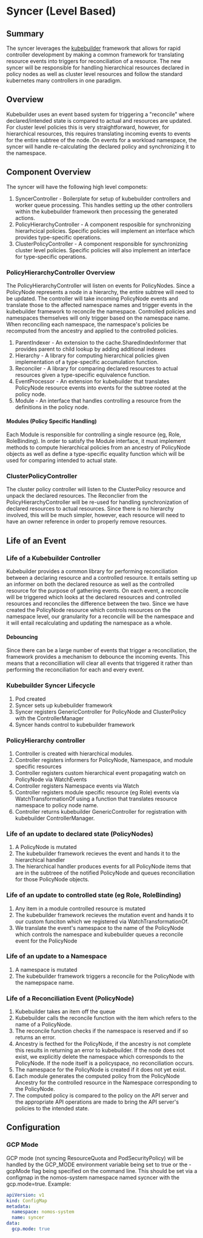 # Syncer (Level Based)

## Summary

The syncer leverages the
[kubebuilder](https://github.com/kubernetes-sigs/kubebuilder) framework that
allows for rapid controller development by making a common framework for
translating resource events into triggers for reconciliation of a resource. The
new syncer will be responsible for handling hierarchical resources declared in
policy nodes as well as cluster level resources and follow the standard
kubernetes many controllers in one paradigm.

## Overview

Kubebuilder uses an event based system for triggering a "reconcile" where
declared/intended state is compared to actual and resources are updated. For
cluster level policies this is very straightforward, however, for hierarchical
resources, this requires translating incoming events to events for the entire
subtree of the node. On events for a workload namespace, the syncer will handle
re-calculating the declared policy and synchronizing it to the namespace.

## Component Overview

The syncer will have the following high level componets:

1.  SyncerController - Boilerplate for setup of kubebuilder controllers and
    worker queue processing. This handles setting up the other controllers
    within the kubebuilder framework then processing the generated actions.
1.  PolicyHierarchyController - A component resposible for synchronizing
    hierarhcical policies. Specific policies will implement an interface which
    provides type-specific operations.
1.  ClusterPolicyController - A component responsible for synchronizing cluster
    level policies. Specific policies will also implement an interface for
    type-specific operations.

### PolicyHierarchyController Overview

The PolicyHierarchyController will listen on events for PolicyNodes. Since a
PolicyNode represents a node in a hierarchy, the entire subtree will need to be
updated. The controller will take incoming PolicyNode events and translate those
to the affected namespace names and trigger events in the kubebuilder framework
to reconcile the namespace. Controlled policies and namespaces themselves will
only trigger based on the namespace name. When reconciling each namespace, the
namespace's policies be recomputed from the ancestry and applied to the
controlled policies.

1.  ParentIndexer - An extension to the cache.SharedIndexInformer that provides
    parent to child lookup by adding additional indexes
1.  Hierarchy - A library for computing hierarchical policies given
    implementation of a type-specific accumulation function.
1.  Reconciler - A library for comparing declared resources to actual resources
    given a type-specific equivalence function.
1.  EventProcessor - An extension for kubebuilder that translates PolicyNode
    resource events into events for the subtree rooted at the policy node.
1.  Module - An interface that handles controlling a resource from the
    definitions in the policy node.

#### Modules (Policy Specific Handling)

Each Module is responsible for controlling a single resource (eg, Role,
RoleBinding). In order to satisfy the Module interface, it must implement
methods to compute hierarchical policies from an ancestry of PolicyNode objects
as well as define a type-specific equality function which will be used for
comparing intended to actual state.

### ClusterPolicyController

The cluster policy controller will listen to the ClusterPolicy resource and
unpack the declared resources. The Reconclier from the PolicyHierarchyController
will be re-used for handling synchronization of declared resources to actual
resources. Since there is no hierarchy involved, this will be much simpler,
however, each resource will need to have an owner reference in order to properly
remove resources.

## Life of an Event

### Life of a Kubebuilder Controller

Kubebuilder provides a common library for performing reconciliation between a
declaring resource and a controlled resource. It entails setting up an informer
on both the declared resource as well as the controlled resource for the purpose
of gathering events. On each event, a reconcile will be triggered which looks at
the declared resources and controlled resources and reconciles the difference
between the two. Since we have created the PolicyNode resource which controls
resources on the namespace level, our granularity for a reconcile will be the
namespace and it will entail recalculating and updating the namespace as a
whole.

#### Debouncing

Since there can be a large number of events that trigger a reconciliation, the
framework provides a mechanism to debounce the incoming events. This means that
a reconcilliation will clear all events that triggered it rather than performing
the reconciliation for each and every event.

### Kubebuilder Syncer Lifecycle

1.  Pod created
1.  Syncer sets up kubebuilder framework
1.  Syncer registers GenericController for PolicyNode and ClusterPolicy with the
    ControllerManager
1.  Syncer hands control to kubebuilder framework

### PolicyHierarchy controller

1.  Controller is created with hierarchical modules.
1.  Controller registers informers for PolicyNode, Namespace, and module
    specific resources
1.  Controller registers custom hierarchical event propagating watch on
    PolicyNode via WatchEvents
1.  Controller registers Namespace events via Watch
1.  Controller registers module specific resource (eg Role) events via
    WatchTransformationOf using a function that translates resource namespace to
    policy node name.
1.  Controller returns kubebuilder GenericController for registration with
    kubebuilder ControllerManager.

### Life of an update to declared state (PolicyNodes)

1.  A PolicyNode is mutated
1.  The kubebuilder framework recieves the event and hands it to the
    hierarchical handler
1.  The hierarchical handler produces events for all PolicyNode items that are
    in the subtreee of the notified PolicyNode and queues reconciliation for
    those PolicyNode objects.

### Life of an update to controlled state (eg Role, RoleBinding)

1.  Any item in a module controlled resource is mutated
1.  The kubebuilder framework recieves the mutation event and hands it to our
    custom funciton which we registered via WatchTransformationOf.
1.  We translate the event's namespace to the name of the PolicyNode which
    controls the namespace and kubebuilder queues a reconcile event for the
    PolicyNode

### Life of an update to a Namespace

1.  A namespace is mutated
1.  The kubebuilder framework triggers a reconcile for the PolicyNode with the
    namepspace name.

### Life of a Reconciliation Event (PolicyNode)

1.  Kubebuilder takes an item off the queue
1.  Kubebuilder calls the reconcile function with the item which refers to the
    name of a PolicyNode.
1.  The reconcile function checks if the namespace is reserved and if so returns
    an error.
1.  Ancestry is fecthed for the PolicyNode, if the ancestry is not complete this
    results in returning an error to kubebuilder. If the node does not exist, we
    explicitly delete the namespace which corresponds to the PolicyNode. If the
    node itself is a policyspace, no reconciliation occurs.
1.  The namespace for the PolicyNode is created if it does not yet exist.
1.  Each module generates the computed policy from the PolicyNode Ancestry for
    the controlled resource in the Namespace corresponding to the PolicyNode.
1.  The computed policy is compared to the policy on the API server and the
    appropriate API operations are made to bring the API server's policies to
    the intended state.

## Configuration

### GCP Mode

GCP mode (not syncing ResourceQuota and PodSecurityPolicy) will be handled by
the GCP_MODE environment variable being set to true or the -gcpMode flag being
specified on the command line. This should be set via a configmap in the
nomos-system namespace named sycncer with the gcp.mode=true. Example:

```yaml
apiVersion: v1
kind: ConfigMap
metadata:
  namespace: nomos-system
  name: syncer
data:
  gcp.mode: true
```
